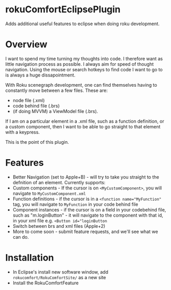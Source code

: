 # rokuComfortEclipsePlugin
Adds additional useful features to eclipse when doing roku development.

# Overview
I want to spend my time turning my thoughts into code.
I therefore want as little navigation process as possible. I always aim for speed of thought navigation. Using the mouse or search hotkeys to find code I want to go to is always a huge dissapointment.

With Roku scenegraph development, one can find themselves having to constantly move between a few files. These are:

 - node file (.xml)
 - code behind file (.brs)
 - (if doing MVVM) a ViewModel file (.brs).
 
If I am on a particular element in a .xml file, such as a function definition, or a custom component, then I want to be able to go straight to that element with a keypress.

This is the point of this plugin.

# Features
 - Better Navigation (set to Apple+B) - will try to take you straight to the defnition of an element. Currently supports:
  - Custom components - If the cursor is on `<MyCustomComponent>`, you will navigate to `MyCustomComponent.xml`
  - Function definitions - if the cursor is in a `<function name="MyFunction"` tag, you will navigate to `MyFunction` in your code behind file
  - Component instances - if the cursor is on a field in your codebehind file, such as "m.loginButton" - it will navigate to the component with that id, in your xml file e.g. `<Button id="loginButton`
 - Switch between brs and xml files (Apple+2)
 - More to come soon - submit feature requests, and we'll see what we can do.
 
# Installation
 - In Eclipse's install new software window, add `rokucomfort/RokuComfortSite/` as a new site
 - Install the RokuComfortFeature
